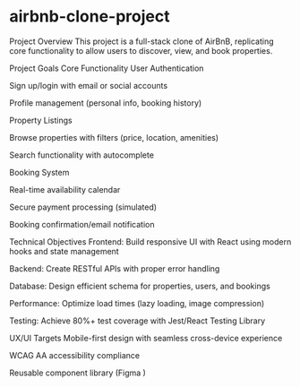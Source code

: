 # airbnb-clone-project

Project Overview
This project is a full-stack clone of AirBnB, replicating core functionality to allow users to discover, view, and book properties.

Project Goals
Core Functionality
User Authentication

Sign up/login with email or social accounts

Profile management (personal info, booking history)

Property Listings

Browse properties with filters (price, location, amenities)

Search functionality with autocomplete

Booking System

Real-time availability calendar

Secure payment processing (simulated)

Booking confirmation/email notification

Technical Objectives
Frontend: Build responsive UI with React using modern hooks and state management

Backend: Create RESTful APIs with proper error handling

Database: Design efficient schema for properties, users, and bookings

Performance: Optimize load times (lazy loading, image compression)

Testing: Achieve 80%+ test coverage with Jest/React Testing Library

UX/UI Targets
Mobile-first design with seamless cross-device experience

WCAG AA accessibility compliance

Reusable component library (Figma )